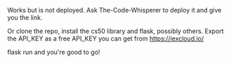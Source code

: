 Works but is not deployed. Ask The-Code-Whisperer to deploy it and give you the link.

Or clone the repo, install the cs50 library and flask, possibly others. Export the API_KEY as a free API_KEY you can get from https://iexcloud.io/

flask run and you're good to go!

